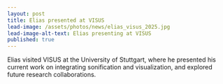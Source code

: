 ```yaml
---
layout: post
title: Elias presented at VISUS
lead-image: /assets/photos/news/elias_visus_2025.jpg
lead-image-alt-text: Elias presenting at VISUS
published: true
---
```


Elias visited VISUS at the University of Stuttgart, where he presented his current work on integrating sonification and visualization, and explored future research collaborations.